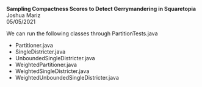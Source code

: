  **Sampling Compactness Scores to Detect Gerrymandering in Squaretopia**  
 Joshua Mariz  
 05/05/2021  
   
 We can run the following classes through PartitionTests.java
 * Partitioner.java
 * SingleDistricter.java
 * UnboundedSingleDistricter.java
 * WeightedPartitioner.java
 * WeightedSingleDistricter.java
 * WeightedUnboundedSingleDistricter.java
